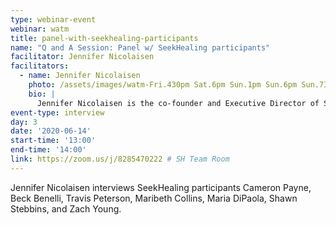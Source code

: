 ```yaml
---
type: webinar-event
webinar: watm
title: panel-with-seekhealing-participants
name: "Q and A Session: Panel w/ SeekHealing participants"
facilitator: Jennifer Nicolaisen
facilitators:
  - name: Jennifer Nicolaisen
    photo: /assets/images/watm-Fri.430pm Sat.6pm Sun.1pm Sun.6pm Sun.730pm (Jennifer Nicolaisen).jpg
    bio: |
      Jennifer Nicolaisen is the co-founder and Executive Director of SeekHealing, an Asheville-based non-profit pioneering a novel protocol for treating addiction and addressing the opioid overdose crisis through human connection.
event-type: interview
day: 3
date: '2020-06-14'
start-time: '13:00'
end-time: '14:00'
link: https://zoom.us/j/8285470222 # SH Team Room
---
```


Jennifer Nicolaisen interviews SeekHealing participants Cameron Payne, Beck Benelli, Travis Peterson, Maribeth Collins, Maria DiPaola, Shawn Stebbins, and Zach Young.
